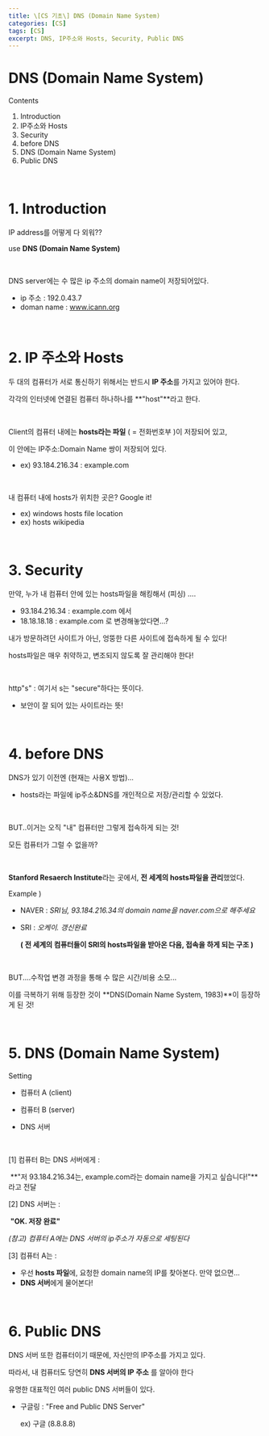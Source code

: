 ```yaml
---
title: \[CS 기초\] DNS (Domain Name System)
categories: [CS]
tags: [CS]
excerpt: DNS, IP주소와 Hosts, Security, Public DNS
---
```


<script src="https://cdn.mathjax.org/mathjax/latest/MathJax.js?config=TeX-AMS-MML_HTMLorMML" type="text/javascript"></script>

# DNS (Domain Name System)

Contents

1. Introduction
2. IP주소와 Hosts
3. Security
4. before DNS
5. DNS (Domain Name System)
6. Public DNS

<br>

# 1. Introduction

IP address를 어떻게 다 외워??

use **DNS (Domain Name System)**

<br>

DNS server에는 수 많은 ip 주소의 domain name이 저장되어있다.

- ip 주소 : 192.0.43.7
- doman name : www.icann.org

<br>



# 2. IP 주소와 Hosts

두 대의 컴퓨터가 서로 통신하기 위해서는 반드시 **IP 주소**를 가지고 있어야 한다.

각각의 인터넷에 연결된 컴퓨터 하나하나를 **"host"**라고 한다.

<br>

Client의 컴퓨터 내에는 **hosts라는 파일** ( = 전화번호부 )이 저장되어 있고, 

이 안에는 IP주소:Domain Name 쌍이 저장되어 있다.

- ex) 93.184.216.34 : example.com

<br>

내 컴퓨터 내에 hosts가 위치한 곳은? Google it!

- ex) windows hosts file location
- ex) hosts wikipedia

<br>

# 3. Security

만약, 누가 내 컴퓨터 안에 있는 hosts파일을 해킹해서 (피싱) ....

- 93.184.216.34 : example.com 에서
- 18.18.18.18 : example.com 로 변경해놓았다면...?

내가 방문하려던 사이트가 아닌, 엉뚱한 다른 사이트에 접속하게 될 수 있다!

hosts파일은 매우 취약하고, 변조되지 않도록 잘 관리해야 한다!

<br>

http"s" : 여기서 s는 "secure"하다는 뜻이다.

- 보안이 잘 되어 있는 사이트라는 뜻!

<br>

# 4. before DNS

DNS가 있기 이전엔 (현재는 사용X 방법)...

- hosts라는 파일에 ip주소&DNS를 개인적으로 저장/관리할 수 있었다.

<br>

BUT..이거는 오직 "내" 컴퓨터만 그렇게 접속하게 되는 것!

모든 컴퓨터가 그럴 수 없을까?

<br>

**Stanford Resaerch Institute**라는 곳에서, **전 세계의 hosts파일을 관리**했었다.

Example )

- NAVER : *SRI님, 93.184.216.34의 domain name을 naver.com으로 해주세요*

- SRI : *오케이. 갱신완료*

  **( 전 세계의 컴퓨터들이 SRI의 hosts파일을 받아온 다음, 접속을 하게 되는 구조 )**

<br>

BUT....수작업 변경 과정을 통해 수 많은 시간/비용 소모...

이를 극복하기 위해 등장한 것이 **DNS(Domain Name System, 1983)**이 등장하게 된 것!

<br>

# 5. DNS (Domain Name System)

Setting

- 컴퓨터 A (client)

- 컴퓨터 B (server)
- DNS 서버

<br>

[1] 컴퓨터 B는 DNS 서버에게 :

​	**"저 93.184.216.34는, example.com라는 domain name을 가지고 싶습니다!"**라고 전달
<br>

[2] DNS 서버는 :

​	**"OK. 저장 완료"**
<br>

*(참고) 컴퓨터 A에는 DNS 서버의 ip주소가 자동으로 세팅된다*

[3] 컴퓨터 A는 :

- 우선 **hosts 파일**에, 요청한 domain name의 IP를 찾아본다. 만약 없으면...
- **DNS 서버**에게 물어본다!

<br>

# 6. Public DNS

DNS 서버 또한 컴퓨터이기 때문에, 자신만의 IP주소를 가지고 있다.

따라서, 내 컴퓨터도 당연히 **DNS 서버의 IP 주소** 를 알아야 한다

유명한 대표적인 여러 public DNS 서버들이 있다.

- 구글링 : "Free and Public DNS Server"

  ex) 구글 (8.8.8.8)